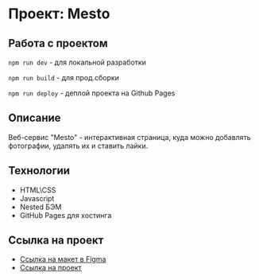 # Проект: Mesto

## Работа с проектом
`npm run dev` - для локальной разработки

`npm run build` - для прод.сборки

`npm run deploy` - деплой проекта на Github Pages

## Описание
Веб-сервис "Mesto" - интерактивная страница, куда можно добавлять фотографии, удалять их и ставить лайки.

## Технологии
* HTML\CSS
* Javascript
* Nested БЭМ
* GitHub Pages для хостинга

## Ссылка на проект
* [Ссылка на макет в Figma](https://www.figma.com/file/2cn9N9jSkmxD84oJik7xL7/JavaScript.-Sprint-4?node-id=0%3A1)
* [Ссылка на проект](https://kazakovas.github.io/Mesto/)
